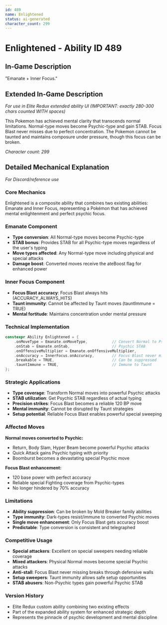 ```yaml
---
id: 489
name: Enlightened
status: ai-generated
character_count: 299
---
```


# Enlightened - Ability ID 489

## In-Game Description
"Emanate + Inner Focus."

## Extended In-Game Description
*For use in Elite Redux extended ability UI (IMPORTANT: exactly 280-300 chars counted WITH spaces)*

This Pokemon has achieved mental clarity that transcends normal limitations. Normal-type moves become Psychic-type and gain STAB. Focus Blast never misses due to perfect concentration. The Pokemon cannot be taunted and maintains composure under pressure, though this focus can be broken.

*Character count: 299*

## Detailed Mechanical Explanation
*For Discord/reference use*

### Core Mechanics
Enlightened is a composite ability that combines two existing abilities: Emanate and Inner Focus, representing a Pokémon that has achieved mental enlightenment and perfect psychic focus.

### Emanate Component
- **Type conversion**: All Normal-type moves become Psychic-type
- **STAB bonus**: Provides STAB for all Psychic-type moves regardless of the user's typing
- **Move types affected**: Any Normal-type move including physical and special attacks
- **Damage boost**: Converted moves receive the ateBoost flag for enhanced power

### Inner Focus Component  
- **Focus Blast accuracy**: Focus Blast always hits (ACCURACY_ALWAYS_HITS)
- **Taunt immunity**: Cannot be affected by Taunt moves (tauntImmune = TRUE)
- **Mental fortitude**: Maintains concentration under mental pressure

### Technical Implementation
```c
constexpr Ability Enlightened = {
    .onMoveType = Emanate.onMoveType,           // Convert Normal to Psychic
    .onStab = Emanate.onStab,                   // Psychic STAB
    .onOffensiveMultiplier = Emanate.onOffensiveMultiplier,
    .onAccuracy = InnerFocus.onAccuracy,        // Focus Blast never misses
    .breakable = TRUE,                          // Can be suppressed
    .tauntImmune = TRUE,                        // Immune to Taunt
};
```

### Strategic Applications
- **Type coverage**: Transform Normal moves into powerful Psychic attacks
- **STAB utilization**: Get Psychic STAB regardless of actual typing
- **Precision strikes**: Focus Blast becomes a reliable 120 BP move
- **Mental immunity**: Cannot be disrupted by Taunt strategies
- **Setup potential**: Reliable Focus Blast enables powerful special sweeping

### Affected Moves
**Normal moves converted to Psychic:**
- Return, Body Slam, Hyper Beam become powerful Psychic attacks
- Quick Attack gains Psychic typing with priority
- Boomburst becomes a devastating special Psychic move

**Focus Blast enhancement:**
- 120 base power with perfect accuracy
- Reliable special Fighting coverage from Psychic-types
- No longer hindered by 70% accuracy

### Limitations
- **Ability suppression**: Can be broken by Mold Breaker family abilities
- **Type immunity**: Dark-types resist/immune to converted Psychic moves
- **Single move enhancement**: Only Focus Blast gets accuracy boost
- **Predictable**: Type conversion is consistent and telegraphed

### Competitive Usage
- **Special attackers**: Excellent on special sweepers needing reliable coverage
- **Mixed attackers**: Physical Normal moves become special Psychic attacks
- **Anti-stall**: Focus Blast never missing breaks through defensive walls
- **Setup sweepers**: Taunt immunity allows safe setup opportunities
- **STAB abusers**: Non-Psychic types gain powerful Psychic STAB

### Version History
- Elite Redux custom ability combining two existing effects
- Part of the expanded ability system for enhanced strategic depth
- Represents the pinnacle of psychic development and mental discipline